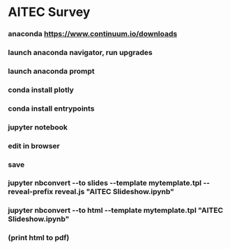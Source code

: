 # AITEC Survey
### anaconda https://www.continuum.io/downloads
### launch anaconda navigator, run upgrades
### launch anaconda prompt
### conda install plotly
### conda install entrypoints

### jupyter notebook
### edit in browser
### save

### jupyter nbconvert --to slides --template mytemplate.tpl --reveal-prefix reveal.js "AITEC Slideshow.ipynb"
### jupyter nbconvert --to html --template mytemplate.tpl "AITEC Slideshow.ipynb"

### (print html to pdf)

